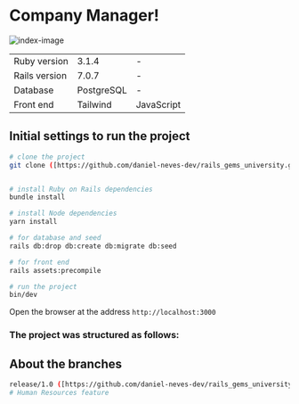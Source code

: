 # Company Manager!
![index-image](https://github.com/daniel-neves-dev/company_manager/assets/116036896/f4f8415d-445d-4840-8750-84d7bf0aa0b4)

<table>
  <tr>
    <td>Ruby version</td>
    <td>
      3.1.4
    </td>
    <td>
      -
    </td>
  </tr>
  <tr>
    <td>Rails version</td>
    <td>
      7.0.7
    </td>
    <td>
      -
    </td>
  </tr>
  <tr>
    <td>Database</td>
    <td>
      PostgreSQL
    </td>
    <td>
      -
    </td>
  </tr>
<tr>
    <td>Front end</td>
    <td>
      Tailwind
    </td>
  <td>
      JavaScript
    </td>
  </tr>
</table>

## Initial settings to run the project

```bash
# clone the project
git clone ([https://github.com/daniel-neves-dev/rails_gems_university.git](https://github.com/daniel-neves-dev/company_manager.git))


# install Ruby on Rails dependencies
bundle install

# install Node dependencies
yarn install

# for database and seed
rails db:drop db:create db:migrate db:seed

# for front end
rails assets:precompile

# run the project
bin/dev
```

Open the browser at the address `http://localhost:3000`

### The project was structured as follows:
## About the branches

```bash
release/1.0 ([https://github.com/daniel-neves-dev/rails_gems_university/pull/6/files](https://github.com/daniel-neves-dev/company_manager/pull/10/files))
# Human Resources feature
```